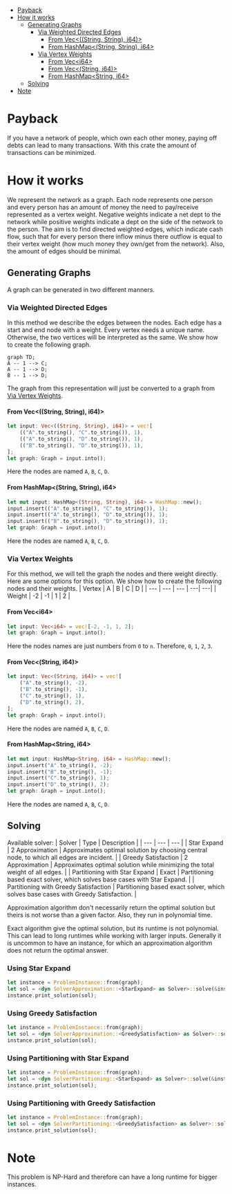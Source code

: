 <!--toc:start-->
- [Payback](#payback)
- [How it works](#how-it-works)
  - [Generating Graphs](#generating-graphs)
    - [Via Weighted Directed Edges](#via-weighted-directed-edges)
      - [From Vec<((String, String), i64)>](#from-vecstring-string-i64)
      - [From HashMap<(String, String), i64>](#from-hashmapstring-string-i64)
    - [Via Vertex Weights](#via-vertex-weights)
      - [From Vec\<i64\>](#from-veci64)
      - [From Vec<(String, i64)>](#from-vecstring-i64)
      - [From HashMap<String, i64>](#from-hashmapstring-i64)
  - [Solving](#solving)
- [Note](#note)
<!--toc:end-->

# Payback

If you have a network of people, which own each other money, paying off debts can lead to many transactions. With this crate the amount of transactions can be minimized.

# How it works
We represent the network as a graph. Each node represents one person and every person has an amount of money the need to pay/receive represented as a vertex weight. Negative weights indicate a net dept to the network while positive weights indicate a dept on the side of the network to the person.
The aim is to find directed weighted edges, which indicate cash flow, such that for every person there inflow minus there outflow is equal to their vertex weight (how much money they own/get from the network). Also, the amount of edges should be minimal.

## Generating Graphs
A graph can be generated in two different manners.

### Via Weighted Directed Edges
In this method we describe the edges between the nodes. Each edge has a start and end node with a weight. Every vertex needs a unique name. Otherwise, the two vertices will be interpreted as the same.
We show how to create the following graph.
```mermaid
graph TD;
A -- 1 --> C;
A -- 1 --> D;
B -- 1 --> D;
```
The graph from this representation will just be converted to a graph from [Via Vertex Weights](#via-vertex-weights).

#### From Vec<((String, String), i64)>
```rust
let input: Vec<((String, String), i64)> = vec![
    (("A".to_string(), "C".to_string()), 1),
    (("A".to_string(), "D".to_string()), 1),
    (("B".to_string(), "D".to_string()), 1),
];
let graph: Graph = input.into();
```
Here the nodes are named `A`, `B`, `C`, `D`.

#### From HashMap<(String, String), i64>
```rust
let mut input: HashMap<(String, String), i64> = HashMap::new();
input.insert(("A".to_string(), "C".to_string()), 1);
input.insert(("A".to_string(), "D".to_string()), 1);
input.insert(("B".to_string(), "D".to_string()), 1);
let graph: Graph = input.into();
```
Here the nodes are named `A`, `B`, `C`, `D`.

### Via Vertex Weights
For this method, we will tell the graph the nodes and there weight directly. Here are some options for this option.
We show how to create the following nodes and their weights.
| Vertex | A | B | C | D |
| --- | --- | --- | ---| ---|
| Weight | -2 | -1 | 1 | 2 |

#### From Vec\<i64\>
```rust
let input: Vec<i64> = vec![-2, -1, 1, 2];
let graph: Graph = input.into();
```
Here the nodes names are just numbers from `0` to `n`. Therefore, `0`, `1`, `2`, `3`.

#### From Vec<(String, i64)>
```rust
let input: Vec<(String, i64)> = vec![
    ("A".to_string(), -2),
    ("B".to_string(), -1),
    ("C".to_string(), 1),
    ("D".to_string(), 2),
];
let graph: Graph = input.into();
```
Here the nodes are named `A`, `B`, `C`, `D`.

#### From HashMap<String, i64>
```rust
let mut input: HashMap<String, i64> = HashMap::new();
input.insert("A".to_string(), -2);
input.insert("B".to_string(), -1);
input.insert("C".to_string(), 1);
input.insert("D".to_string(), 2);
let graph: Graph = input.into();
```
Here the nodes are named `A`, `B`, `C`, `D`.

## Solving
Available solver:
| Solver | Type | Description |
| --- | --- | --- |
| Star Expand | 2 Approximation | Approximates optimal solution by choosing central node, to which all edges are incident. |
| Greedy Satisfaction | 2 Approximation | Approximates optimal solution while minimizing the total weight of all edges. |
| Partitioning with Star Expand | Exact | Partitioning based exact solver, which solves base cases with Star Expand. |
| Partitioning with Greedy Satisfaction | Partitioning based exact solver, which solves base cases with Greedy Satisfaction. |

Approximation algorithm don't necessarily return the optimal solution but theirs is not worse than a given factor. Also, they run in polynomial time.

Exact algorithm give the optimal solution, but its runtime is not polynomial. This can lead to long runtimes while working with larger inputs. Generally it is uncommon to have an instance, for which an approximation algorithm does not return the optimal answer.

### Using Star Expand
```rust
let instance = ProblemInstance::from(graph);
let sol = <dyn SolverApproximation::<StarExpand> as Solver>::solve(&instance);
instance.print_solution(sol);
```

### Using Greedy Satisfaction 
```rust
let instance = ProblemInstance::from(graph);
let sol = <dyn SolverApproximation::<GreedySatisfaction> as Solver>::solve(&instance);
instance.print_solution(sol);
```

### Using Partitioning with Star Expand
```rust
let instance = ProblemInstance::from(graph);
let sol = <dyn SolverPartitioning::<StarExpand> as Solver>::solve(&instance);
instance.print_solution(sol);
```

### Using Partitioning with Greedy Satisfaction
```rust
let instance = ProblemInstance::from(graph);
let sol = <dyn SolverPartitioning::<GreedySatisfaction> as Solver>::solve(&instance);
instance.print_solution(sol);
```

# Note
This problem is NP-Hard and therefore can have a long runtime for bigger instances.
